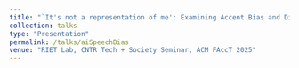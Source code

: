 ```yaml
---
title: "`It's not a representation of me': Examining Accent Bias and Digital Exclusion in Synthetic AI Voice Services"
collection: talks
type: "Presentation"
permalink: /talks/aiSpeechBias
venue: "RIET Lab, CNTR Tech + Society Seminar, ACM FAccT 2025"
---
```

